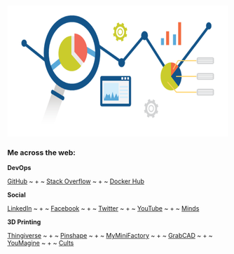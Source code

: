 <p align="center"><img width="671" height="300" src="https://github.com/jgphilpott/jgphilpott/blob/main/workflow.png"></p>

### Me across the web:

**DevOps**

[GitHub](https://github.com/jgphilpott) ~ + ~ [Stack Overflow](https://stackoverflow.com/users/1544937/jacob-philpott) ~ + ~ [Docker Hub](https://hub.docker.com/u/jgphilpott)

**Social**

[LinkedIn](https://www.linkedin.com/in/jgphilpott) ~ + ~ [Facebook](https://www.facebook.com/jgphilpott) ~ + ~ [Twitter](https://twitter.com/__jgphilpott__) ~ + ~ [YouTube](https://www.youtube.com/channel/UCwU-tFbVQ_ngKaacRzwQd8A) ~ + ~ [Minds](https://www.minds.com/jgphilpott)

**3D Printing**

[Thingiverse](https://www.thingiverse.com/jgphilpott) ~ + ~ [Pinshape](https://pinshape.com/users/964002) ~ + ~ [MyMiniFactory](https://www.myminifactory.com/users/jgphilpott) ~ + ~ [GrabCAD](https://grabcad.com/jacob.philpott-1) ~ + ~ [YouMagine](https://www.youmagine.com/jgphilpott) ~ + ~ [Cults](https://cults3d.com/en/users/jacobphilpott)
